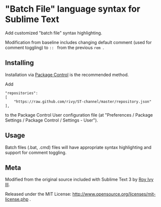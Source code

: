 # "Batch File" language syntax for Sublime Text

Add customized "batch file" syntax highlighting.

Modification from baseline includes changing default comment (used for comment toggling) to `:: ` from the previous `rem `.

## Installing

Installation via [Package Control](http://wbond.net/sublime_packages/package_control) is the recommended method.

Add

	"repositories":
	[
		"https://raw.github.com/rivy/ST-channel/master/repository.json"
	],

to the Package Control User configuration file (at "Preferences / Package Settings / Package Control / Settings - User").


## Usage

Batch files (.bat, .cmd) files will have appropriate syntax highlighting and support for comment toggling.

## Meta

Modified from the original source included with Sublime Text 3 by [Roy Ivy III](https://github.com/rivy).

Released under the MIT License: http://www.opensource.org/licenses/mit-license.php .
